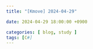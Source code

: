 ```yaml
---
title: "[Kmove] 2024-04-29"

date: 2024-04-29 18:00:00 +0900

categories: [ blog, study ]
tags: [C#]
---
```



